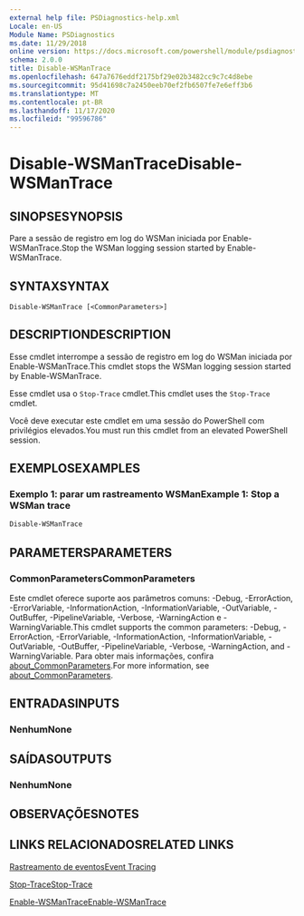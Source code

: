 ```yaml
---
external help file: PSDiagnostics-help.xml
Locale: en-US
Module Name: PSDiagnostics
ms.date: 11/29/2018
online version: https://docs.microsoft.com/powershell/module/psdiagnostics/disable-wsmantrace?view=powershell-7.2&WT.mc_id=ps-gethelp
schema: 2.0.0
title: Disable-WSManTrace
ms.openlocfilehash: 647a7676eddf2175bf29e02b3482cc9c7c4d8ebe
ms.sourcegitcommit: 95d41698c7a2450eeb70ef2fb6507fe7e6eff3b6
ms.translationtype: MT
ms.contentlocale: pt-BR
ms.lasthandoff: 11/17/2020
ms.locfileid: "99596786"
---
```

# <span data-ttu-id="f18e0-102">Disable-WSManTrace</span><span class="sxs-lookup"><span data-stu-id="f18e0-102">Disable-WSManTrace</span></span>

## <span data-ttu-id="f18e0-103">SINOPSE</span><span class="sxs-lookup"><span data-stu-id="f18e0-103">SYNOPSIS</span></span>
<span data-ttu-id="f18e0-104">Pare a sessão de registro em log do WSMan iniciada por Enable-WSManTrace.</span><span class="sxs-lookup"><span data-stu-id="f18e0-104">Stop the WSMan logging session started by Enable-WSManTrace.</span></span>

## <span data-ttu-id="f18e0-105">SYNTAX</span><span class="sxs-lookup"><span data-stu-id="f18e0-105">SYNTAX</span></span>

```
Disable-WSManTrace [<CommonParameters>]
```

## <span data-ttu-id="f18e0-106">DESCRIPTION</span><span class="sxs-lookup"><span data-stu-id="f18e0-106">DESCRIPTION</span></span>
<span data-ttu-id="f18e0-107">Esse cmdlet interrompe a sessão de registro em log do WSMan iniciada por Enable-WSManTrace.</span><span class="sxs-lookup"><span data-stu-id="f18e0-107">This cmdlet stops the WSMan logging session started by Enable-WSManTrace.</span></span>

<span data-ttu-id="f18e0-108">Esse cmdlet usa o `Stop-Trace` cmdlet.</span><span class="sxs-lookup"><span data-stu-id="f18e0-108">This cmdlet uses the `Stop-Trace` cmdlet.</span></span>

<span data-ttu-id="f18e0-109">Você deve executar este cmdlet em uma sessão do PowerShell com privilégios elevados.</span><span class="sxs-lookup"><span data-stu-id="f18e0-109">You must run this cmdlet from an elevated PowerShell session.</span></span>

## <span data-ttu-id="f18e0-110">EXEMPLOS</span><span class="sxs-lookup"><span data-stu-id="f18e0-110">EXAMPLES</span></span>

### <span data-ttu-id="f18e0-111">Exemplo 1: parar um rastreamento WSMan</span><span class="sxs-lookup"><span data-stu-id="f18e0-111">Example 1: Stop a WSMan trace</span></span>

```powershell
Disable-WSManTrace
```

## <span data-ttu-id="f18e0-112">PARAMETERS</span><span class="sxs-lookup"><span data-stu-id="f18e0-112">PARAMETERS</span></span>

### <span data-ttu-id="f18e0-113">CommonParameters</span><span class="sxs-lookup"><span data-stu-id="f18e0-113">CommonParameters</span></span>

<span data-ttu-id="f18e0-114">Este cmdlet oferece suporte aos parâmetros comuns: -Debug, -ErrorAction, -ErrorVariable, -InformationAction, -InformationVariable, -OutVariable, -OutBuffer, -PipelineVariable, -Verbose, -WarningAction e -WarningVariable.</span><span class="sxs-lookup"><span data-stu-id="f18e0-114">This cmdlet supports the common parameters: -Debug, -ErrorAction, -ErrorVariable, -InformationAction, -InformationVariable, -OutVariable, -OutBuffer, -PipelineVariable, -Verbose, -WarningAction, and -WarningVariable.</span></span> <span data-ttu-id="f18e0-115">Para obter mais informações, confira [about_CommonParameters](https://go.microsoft.com/fwlink/?LinkID=113216).</span><span class="sxs-lookup"><span data-stu-id="f18e0-115">For more information, see [about_CommonParameters](https://go.microsoft.com/fwlink/?LinkID=113216).</span></span>

## <span data-ttu-id="f18e0-116">ENTRADAS</span><span class="sxs-lookup"><span data-stu-id="f18e0-116">INPUTS</span></span>

### <span data-ttu-id="f18e0-117">Nenhum</span><span class="sxs-lookup"><span data-stu-id="f18e0-117">None</span></span>

## <span data-ttu-id="f18e0-118">SAÍDAS</span><span class="sxs-lookup"><span data-stu-id="f18e0-118">OUTPUTS</span></span>

### <span data-ttu-id="f18e0-119">Nenhum</span><span class="sxs-lookup"><span data-stu-id="f18e0-119">None</span></span>

## <span data-ttu-id="f18e0-120">OBSERVAÇÕES</span><span class="sxs-lookup"><span data-stu-id="f18e0-120">NOTES</span></span>

## <span data-ttu-id="f18e0-121">LINKS RELACIONADOS</span><span class="sxs-lookup"><span data-stu-id="f18e0-121">RELATED LINKS</span></span>

[<span data-ttu-id="f18e0-122">Rastreamento de eventos</span><span class="sxs-lookup"><span data-stu-id="f18e0-122">Event Tracing</span></span>](/windows/desktop/ETW/event-tracing-portal)

[<span data-ttu-id="f18e0-123">Stop-Trace</span><span class="sxs-lookup"><span data-stu-id="f18e0-123">Stop-Trace</span></span>](stop-trace.md)

[<span data-ttu-id="f18e0-124">Enable-WSManTrace</span><span class="sxs-lookup"><span data-stu-id="f18e0-124">Enable-WSManTrace</span></span>](Enable-WSManTrace.md)


